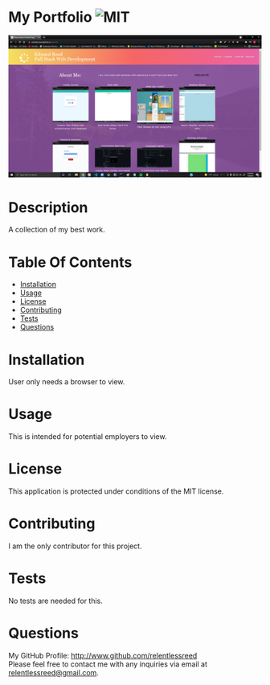 # My Portfolio ![MIT](https://img.shields.io/badge/license-MIT-blue.svg)

![Screenshot](portfolioupdate.png)

# Description

A collection of my best work.

# Table Of Contents

- [Installation](#installation)
- [Usage](#usage)
- [License](#license)
- [Contributing](#contributing)
- [Tests](#tests)
- [Questions](#questions)

# Installation

User only needs a browser to view.

# Usage

This is intended for potential employers to view.

# License

This application is protected under conditions of the MIT license.

# Contributing

I am the only contributor for this project.

# Tests

No tests are needed for this.

# Questions

My GitHub Profile: http://www.github.com/relentlessreed  
Please feel free to contact me with any inquiries via email at relentlessreed@gmail.com.
